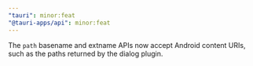 ```yaml
---
"tauri": minor:feat
"@tauri-apps/api": minor:feat
---
```


The `path` basename and extname APIs now accept Android content URIs, such as the paths returned by the dialog plugin.
